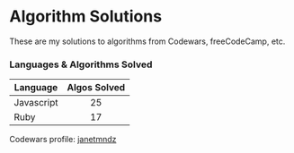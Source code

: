 # Algorithm Solutions

These are my solutions to algorithms from Codewars, freeCodeCamp, etc.

### Languages & Algorithms Solved

|   Language    |  Algos Solved    | 
|---------------|:----------------:|
| Javascript    |       25          | 
| Ruby          |       17          | 

Codewars profile: [janetmndz](https://www.codewars.com/users/janetmndz)